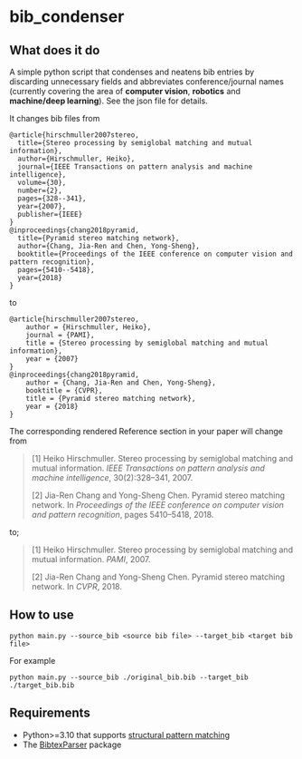 # bib_condenser
## What does it do
A simple python script that condenses and neatens bib entries by discarding unnecessary fields and abbreviates conference/journal names (currently covering the area of **computer vision**, **robotics** and **machine/deep learning**). See the json file for details.

It changes bib files from
```
@article{hirschmuller2007stereo,
  title={Stereo processing by semiglobal matching and mutual information},
  author={Hirschmuller, Heiko},
  journal={IEEE Transactions on pattern analysis and machine intelligence},
  volume={30},
  number={2},
  pages={328--341},
  year={2007},
  publisher={IEEE}
}
@inproceedings{chang2018pyramid,
  title={Pyramid stereo matching network},
  author={Chang, Jia-Ren and Chen, Yong-Sheng},
  booktitle={Proceedings of the IEEE conference on computer vision and pattern recognition},
  pages={5410--5418},
  year={2018}
}
```
to
```
@article{hirschmuller2007stereo,
    author = {Hirschmuller, Heiko},
    journal = {PAMI},
    title = {Stereo processing by semiglobal matching and mutual information},
    year = {2007}
}
@inproceedings{chang2018pyramid,
    author = {Chang, Jia-Ren and Chen, Yong-Sheng},
    booktitle = {CVPR},
    title = {Pyramid stereo matching network},
    year = {2018}
}
```

The corresponding rendered Reference section in your paper will change from

> [1] Heiko Hirschmuller. Stereo processing by semiglobal matching and mutual information. *IEEE Transactions on pattern analysis and machine intelligence*, 30(2):328–341, 2007.
> 
>[2] Jia-Ren Chang and Yong-Sheng Chen. Pyramid stereo matching network. In *Proceedings of the IEEE conference on computer vision and pattern recognition*, pages 5410–5418, 2018.

to;

>[1] Heiko Hirschmuller. Stereo processing by semiglobal matching and mutual information. *PAMI*, 2007.
>
>[2] Jia-Ren Chang and Yong-Sheng Chen. Pyramid stereo matching network. In *CVPR*, 2018.


## How to use
```
python main.py --source_bib <source bib file> --target_bib <target bib file>
```
For example
```
python main.py --source_bib ./original_bib.bib --target_bib ./target_bib.bib
```


## Requirements
- Python>=3.10 that supports [structural pattern matching](https://docs.python.org/3.10/whatsnew/3.10.html#pep-634-structural-pattern-matching)
- The [BibtexParser](https://bibtexparser.readthedocs.io/en/master/index.html) package